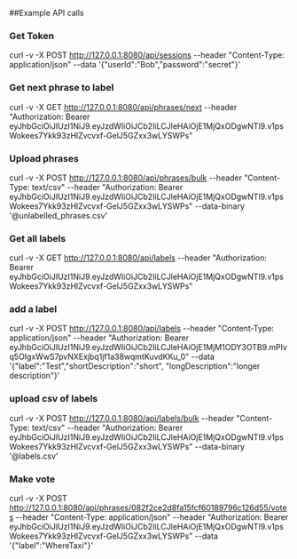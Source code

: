 

##Example API calls

### Get Token
curl -v -X POST http://127.0.0.1:8080/api/sessions --header "Content-Type: application/json" --data '{"userId":"Bob","password":"secret"}'

### Get next phrase to label
curl -v -X GET http://127.0.0.1:8080/api/phrases/next --header "Authorization: Bearer eyJhbGciOiJIUzI1NiJ9.eyJzdWIiOiJCb2IiLCJleHAiOjE1MjQxODgwNTl9.v1psWokees7Ykk93zHlZvcvxf-GelJ5GZxx3wLYSWPs"

### Upload phrases
curl -v -X POST http://127.0.0.1:8080/api/phrases/bulk --header "Content-Type: text/csv" --header "Authorization: Bearer eyJhbGciOiJIUzI1NiJ9.eyJzdWIiOiJCb2IiLCJleHAiOjE1MjQxODgwNTl9.v1psWokees7Ykk93zHlZvcvxf-GelJ5GZxx3wLYSWPs" --data-binary '@unlabelled_phrases.csv'

### Get all labels
curl -v -X GET http://127.0.0.1:8080/api/labels --header "Authorization: Bearer eyJhbGciOiJIUzI1NiJ9.eyJzdWIiOiJCb2IiLCJleHAiOjE1MjQxODgwNTl9.v1psWokees7Ykk93zHlZvcvxf-GelJ5GZxx3wLYSWPs"

### add a label
curl -v -X POST http://127.0.0.1:8080/api/labels --header "Content-Type: application/json" --header "Authorization: Bearer eyJhbGciOiJIUzI1NiJ9.eyJzdWIiOiJCb2IiLCJleHAiOjE1MjM1ODY3OTB9.mPIvq5OIgxWwS7pvNXExjbq1jf1a38wqmtKuvdKKu_0" --data '{"label":"Test","shortDescription":"short", "longDescription":"longer description"}'

### upload csv of labels
curl -v -X POST http://127.0.0.1:8080/api/labels/bulk --header "Content-Type: text/csv" --header "Authorization: Bearer eyJhbGciOiJIUzI1NiJ9.eyJzdWIiOiJCb2IiLCJleHAiOjE1MjQxODgwNTl9.v1psWokees7Ykk93zHlZvcvxf-GelJ5GZxx3wLYSWPs" --data-binary '@labels.csv'

### Make vote
curl -v -X POST http://127.0.0.1:8080/api/phrases/082f2ce2d8fa15fcf60189796c126d55/votes --header "Content-Type: application/json" --header "Authorization: Bearer eyJhbGciOiJIUzI1NiJ9.eyJzdWIiOiJCb2IiLCJleHAiOjE1MjQxODgwNTl9.v1psWokees7Ykk93zHlZvcvxf-GelJ5GZxx3wLYSWPs" --data '{"label":"WhereTaxi"}'
